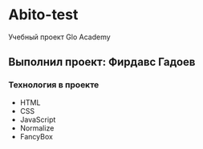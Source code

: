 # Abito-test
Учебный проект Glo Academy
## Выполнил проект: Фирдавс Гадоев
### Технология в проекте
- HTML
- CSS
- JavaScript
- Normalize
- FancyBox
